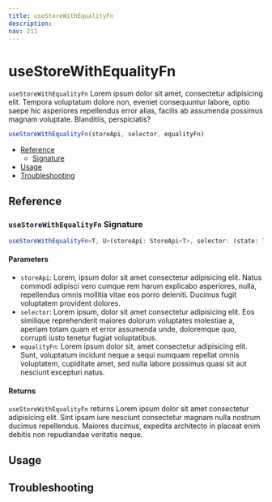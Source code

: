 ```yaml
---
title: useStoreWithEqualityFn
description:
nav: 211
---
```


# useStoreWithEqualityFn

`useStoreWithEqualityFn` Lorem ipsum dolor sit amet, consectetur adipisicing elit. Tempora
voluptatum dolore non, eveniet consequuntur labore, optio saepe hic asperiores repellendus error
alias, facilis ab assumenda possimus magnam voluptate. Blanditiis, perspiciatis?

```js
useStoreWithEqualityFn(storeApi, selector, equalityFn)
```

- [Reference](#reference)
  - [Signature](#usestorewithequalityfn-signature)
- [Usage](#usage)
- [Troubleshooting](#troubleshooting)

## Reference

### `useStoreWithEqualityFn` Signature

```ts
useStoreWithEqualityFn<T, U>(storeApi: StoreApi<T>, selector: (state: T) => U, equalityFn?: (a: T, b: T) => boolean): U
```

#### Parameters

- `storeApi`: Lorem, ipsum dolor sit amet consectetur adipisicing elit. Natus commodi adipisci vero
  cumque rem harum explicabo asperiores, nulla, repellendus omnis mollitia vitae eos porro
  deleniti. Ducimus fugit voluptatem provident dolores.
- `selector`: Lorem ipsum, dolor sit amet consectetur adipisicing elit. Eos similique reprehenderit
  maiores dolorum voluptates molestiae a, aperiam totam quam et error assumenda unde, doloremque
  quo, corrupti iusto tenetur fugiat voluptatibus.
- `equalityFn`: Lorem ipsum dolor sit, amet consectetur adipisicing elit. Sunt, voluptatum incidunt
  neque a sequi numquam repellat omnis voluptatem, cupiditate amet, sed nulla labore possimus quasi
  sit aut nesciunt excepturi natus.

#### Returns

`useStoreWithEqualityFn` returns Lorem ipsum dolor sit amet consectetur adipisicing elit. Sint
ipsam iure nesciunt consectetur magnam nulla nostrum ducimus repellendus. Maiores ducimus, expedita
architecto in placeat enim debitis non repudiandae veritatis neque.

## Usage

## Troubleshooting
